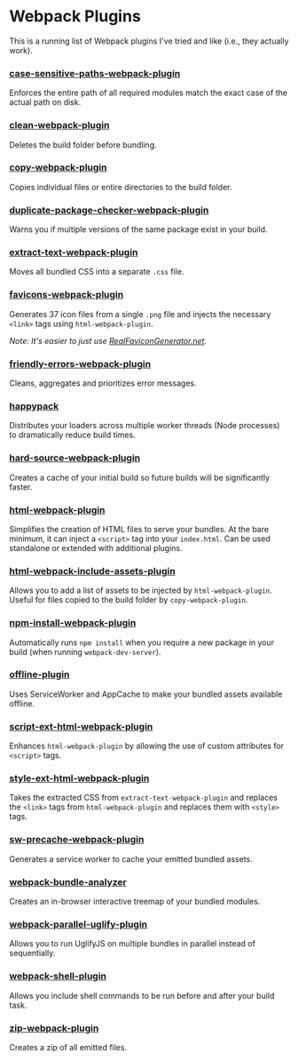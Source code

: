 # Webpack Plugins
This is a running list of Webpack plugins I've tried and like (i.e., they actually work).

### [case-sensitive-paths-webpack-plugin](https://github.com/Urthen/case-sensitive-paths-webpack-plugin)
Enforces the entire path of all required modules match the exact case of the actual path on disk.

### [clean-webpack-plugin](https://github.com/johnagan/clean-webpack-plugin)
Deletes the build folder before bundling.

### [copy-webpack-plugin](https://github.com/kevlened/copy-webpack-plugin)
Copies individual files or entire directories to the build folder.

### [duplicate-package-checker-webpack-plugin](https://github.com/darrenscerri/duplicate-package-checker-webpack-plugin)
Warns you if multiple versions of the same package exist in your build.

### [extract-text-webpack-plugin](https://github.com/webpack-contrib/extract-text-webpack-plugin)
Moves all bundled CSS into a separate `.css` file.

### [favicons-webpack-plugin](https://github.com/jantimon/favicons-webpack-plugin)
Generates 37 icon files from a single `.png` file and injects the necessary `<link>` tags using `html-webpack-plugin`.

*Note: It's easier to just use [RealFaviconGenerator.net](https://realfavicongenerator.net).*

### [friendly-errors-webpack-plugin](https://github.com/geowarin/friendly-errors-webpack-plugin)
Cleans, aggregates and prioritizes error messages.

### [happypack](https://github.com/amireh/happypack)
Distributes your loaders across multiple worker threads (Node processes) to dramatically reduce build times.

### [hard-source-webpack-plugin](https://github.com/mzgoddard/hard-source-webpack-plugin)
Creates a cache of your initial build so future builds will be significantly faster.

### [html-webpack-plugin](https://github.com/jantimon/html-webpack-plugin)
Simplifies the creation of HTML files to serve your bundles. At the bare minimum, it can inject a `<script>` tag into your `index.html`. Can be used standalone or extended with additional plugins.

### [html-webpack-include-assets-plugin](https://github.com/jharris4/html-webpack-include-assets-plugin)
Allows you to add a list of assets to be injected by `html-webpack-plugin`. Useful for files copied to the build folder by `copy-webpack-plugin`.

### [npm-install-webpack-plugin](https://github.com/webpack-contrib/npm-install-webpack-plugin)
Automatically runs `npm install` when you require a new package in your build (when running `webpack-dev-server`).

### [offline-plugin](https://github.com/NekR/offline-plugin)
Uses ServiceWorker and AppCache to make your bundled assets available offline.

### [script-ext-html-webpack-plugin](https://github.com/numical/script-ext-html-webpack-plugin)
Enhances `html-webpack-plugin` by allowing the use of custom attributes for `<script>` tags.

### [style-ext-html-webpack-plugin](https://github.com/numical/style-ext-html-webpack-plugin)
Takes the extracted CSS from `extract-text-webpack-plugin` and replaces the `<link>` tags from `html-webpack-plugin` and replaces them with `<style>` tags.

### [sw-precache-webpack-plugin](https://github.com/goldhand/sw-precache-webpack-plugin)
Generates a service worker to cache your emitted bundled assets.

### [webpack-bundle-analyzer](https://github.com/th0r/webpack-bundle-analyzer)
Creates an in-browser interactive treemap of your bundled modules.

### [webpack-parallel-uglify-plugin](https://github.com/gdborton/webpack-parallel-uglify-plugin)
Allows you to run UglifyJS on multiple bundles in parallel instead of sequentially.

### [webpack-shell-plugin](https://github.com/1337programming/webpack-shell-plugin)
Allows you include shell commands to be run before and after your build task.

### [zip-webpack-plugin](https://github.com/erikdesjardins/zip-webpack-plugin)
Creates a zip of all emitted files.
